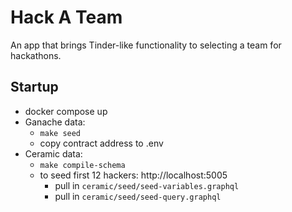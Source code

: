 # Hack A Team
An app that brings Tinder-like functionality to selecting a team for hackathons.

## Startup
- docker compose up
- Ganache data:
  - `make seed`
  - copy contract address to .env
- Ceramic data:
  - `make compile-schema`
  - to seed first 12 hackers: http://localhost:5005
    - pull in `ceramic/seed/seed-variables.graphql`
    - pull in `ceramic/seed/seed-query.graphql`
